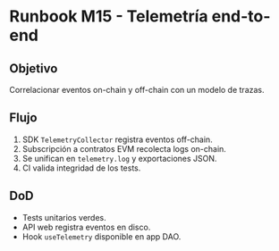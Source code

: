 
# Runbook M15 - Telemetría end-to-end

## Objetivo
Correlacionar eventos on-chain y off-chain con un modelo de trazas.

## Flujo
1. SDK `TelemetryCollector` registra eventos off-chain.
2. Subscripción a contratos EVM recolecta logs on-chain.
3. Se unifican en `telemetry.log` y exportaciones JSON.
4. CI valida integridad de los tests.

## DoD
- Tests unitarios verdes.
- API web registra eventos en disco.
- Hook `useTelemetry` disponible en app DAO.


